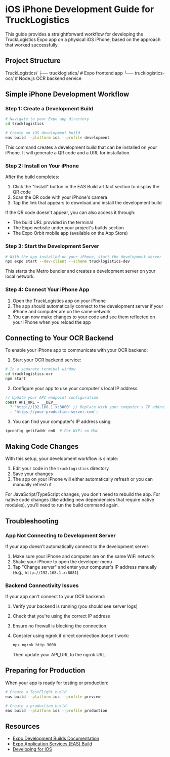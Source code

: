 # iOS iPhone Development Guide for TruckLogistics

This guide provides a straightforward workflow for developing the TruckLogistics Expo app on a physical iOS iPhone, based on the approach that worked successfully.

## Project Structure

TruckLogistics/
├── trucklogistics/ # Expo frontend app
└── trucklogistics-ocr/ # Node.js OCR backend service

## Simple iPhone Development Workflow

### Step 1: Create a Development Build

```bash
# Navigate to your Expo app directory
cd trucklogistics

# Create an iOS development build
eas build --platform ios --profile development

```

This command creates a development build that can be installed on your iPhone. It will generate a QR code and a URL for installation.

### Step 2: Install on Your iPhone

After the build completes:

1. Click the "Install" button in the EAS Build artifact section to display the QR code
2. Scan the QR code with your iPhone's camera
3. Tap the link that appears to download and install the development build

If the QR code doesn't appear, you can also access it through:

- The build URL provided in the terminal
- The Expo website under your project's builds section
- The Expo Orbit mobile app (available on the App Store)

### Step 3: Start the Development Server

```bash
# With the app installed on your iPhone, start the development server
npx expo start --dev-client --scheme trucklogistics-dev
```

This starts the Metro bundler and creates a development server on your local network.

### Step 4: Connect Your iPhone App

1. Open the TruckLogistics app on your iPhone
2. The app should automatically connect to the development server if your iPhone and computer are on the same network
3. You can now make changes to your code and see them reflected on your iPhone when you reload the app

## Connecting to Your OCR Backend

To enable your iPhone app to communicate with your OCR backend:

1. Start your OCR backend service:

```bash
# In a separate terminal window
cd trucklogistics-ocr
npm start
```

2. Configure your app to use your computer's local IP address:

```javascript
// Update your API endpoint configuration
const API_URL = __DEV__
  ? 'http://192.168.1.x:3000' // Replace with your computer's IP address
  : 'https://your-production-server.com';
```

3. You can find your computer's IP address using:

```bash
ipconfig getifaddr en0  # For WiFi on Mac
```

## Making Code Changes

With this setup, your development workflow is simple:

1. Edit your code in the `trucklogistics` directory
2. Save your changes
3. The app on your iPhone will either automatically refresh or you can manually refresh it

For JavaScript/TypeScript changes, you don't need to rebuild the app. For native code changes (like adding new dependencies that require native modules), you'll need to run the build command again.

## Troubleshooting

### App Not Connecting to Development Server

If your app doesn't automatically connect to the development server:

1. Make sure your iPhone and computer are on the same WiFi network
2. Shake your iPhone to open the developer menu
3. Tap "Change server" and enter your computer's IP address manually (e.g., `http://192.168.1.x:8081`)

### Backend Connectivity Issues

If your app can't connect to your OCR backend:

1. Verify your backend is running (you should see server logs)
2. Check that you're using the correct IP address
3. Ensure no firewall is blocking the connection
4. Consider using ngrok if direct connection doesn't work:

   ```bash
   npx ngrok http 3000
   ```

   Then update your API_URL to the ngrok URL.

## Preparing for Production

When your app is ready for testing or production:

```bash
# Create a TestFlight build
eas build --platform ios --profile preview

# Create a production build
eas build --platform ios --profile production
```

## Resources

- [Expo Development Builds Documentation](https://docs.expo.dev/develop/development-builds/introduction/)
- [Expo Application Services (EAS) Build](https://docs.expo.dev/build/introduction/)
- [Developing for iOS](https://docs.expo.dev/workflow/ios-simulator/)
